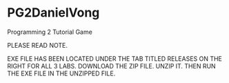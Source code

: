 # PG2DanielVong
Programming 2 Tutorial Game

PLEASE READ NOTE.

EXE FILE HAS BEEN LOCATED UNDER THE TAB TITLED RELEASES ON THE RIGHT FOR ALL 3 LABS. DOWNLOAD THE ZIP FILE. UNZIP IT. THEN RUN THE EXE FILE IN THE UNZIPPED FILE. 
